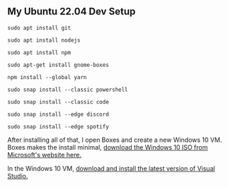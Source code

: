 ## My Ubuntu 22.04 Dev Setup

``sudo apt install git``

``sudo apt install nodejs``

``sudo apt install npm``

``sudo apt-get install gnome-boxes``

``npm install --global yarn``

``sudo snap install --classic powershell``

``sudo snap install --classic code``

``sudo snap install --edge discord``

``sudo snap install --edge spotify``

After installing all of that, I open Boxes and create a new Windows 10 VM.  Boxes makes the install minimal, [download the Windows 10 ISO from Microsoft's website here.](https://www.microsoft.com/en-us/software-download/windows10ISO)

In the Windows 10 VM, [download and install the latest version of Visual Studio.](https://visualstudio.microsoft.com/vs/preview/)
